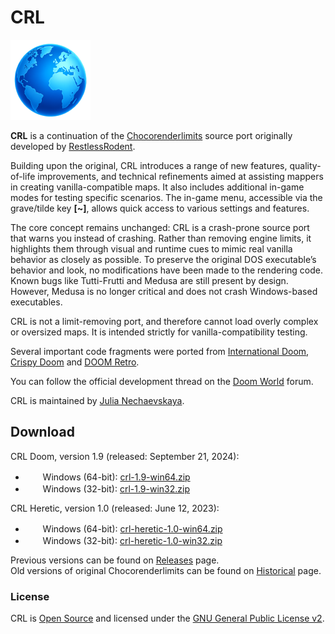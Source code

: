 # CRL

[![CRL icon](https://github.com/JNechaevsky/CRL/blob/main/data/doom.png)](https://github.com/JNechaevsky/CRL)

**CRL** is a continuation of the [Chocorenderlimits](https://doomwiki.org/wiki/Chocorenderlimits) source port originally developed by [RestlessRodent](https://doomwiki.org/wiki/RestlessRodent).

Building upon the original, CRL introduces a range of new features, quality-of-life improvements, and technical refinements aimed at assisting mappers in creating vanilla-compatible maps. It also includes additional in-game modes for testing specific scenarios. The in-game menu, accessible via the grave/tilde key **[~]**, allows quick access to various settings and features.

The core concept remains unchanged: CRL is a crash-prone source port that warns you instead of crashing. Rather than removing engine limits, it highlights them through visual and runtime cues to mimic real vanilla behavior as closely as possible. To preserve the original DOS executable’s behavior and look, no modifications have been made to the rendering code. Known bugs like Tutti-Frutti and Medusa are still present by design. However, Medusa is no longer critical and does not crash Windows-based executables.

CRL is not a limit-removing port, and therefore cannot load overly complex or oversized maps. It is intended strictly for vanilla-compatibility testing.

Several important code fragments were ported from [International Doom](https://github.com/jnechaevsky/inter-doom), [Crispy Doom](http://github.com/fabiangreffrath/crispy-doom) and [DOOM Retro](https://github.com/bradharding/doomretro).

You can follow the official development thread on the [Doom World](https://www.doomworld.com/forum/topic/134756-chocorenderlimitscrl-16-september-7-2023/) forum.

CRL is maintained by [Julia Nechaevskaya](https://jnechaevsky.github.io/author.html).

## Download

CRL Doom, version 1.9 (released: September 21, 2024):
* &nbsp;<img src="https://jnechaevsky.github.io/img/icon_win64.png" width="16" height="16" />&nbsp;&nbsp;Windows (64-bit): [crl-1.9-win64.zip](https://github.com/JNechaevsky/CRL/releases/download/crl-1.9/crl-1.9-win64.zip)
* &nbsp;<img src="https://jnechaevsky.github.io/img/icon_win32.png" width="16" height="16" />&nbsp;&nbsp;Windows (32-bit): [crl-1.9-win32.zip](https://github.com/JNechaevsky/CRL/releases/download/crl-1.9/crl-1.9-win32.zip)

CRL Heretic, version 1.0 (released: June 12, 2023):
* &nbsp;<img src="https://jnechaevsky.github.io/img/icon_win64.png" width="16" height="16" />&nbsp;&nbsp;Windows (64-bit): [crl-heretic-1.0-win64.zip](https://github.com/JNechaevsky/CRL/releases/download/crl-hr-1.0/crl-heretic-1.0-win64.zip)
* &nbsp;<img src="https://jnechaevsky.github.io/img/icon_win32.png" width="16" height="16" />&nbsp;&nbsp;Windows (32-bit): [crl-heretic-1.0-win32.zip](https://github.com/JNechaevsky/CRL/releases/download/crl-hr-1.0/crl-heretic-1.0-win32.zip)

Previous versions can be found on [Releases](https://github.com/JNechaevsky/CRL/releases) page.<br>
Old versions of original Chocorenderlimits can be found on [Historical](https://github.com/JNechaevsky/CRL/releases/tag/Historical) page.

### License

CRL is [Open Source](https://opensource.org/osd) and licensed under the [GNU General Public License v2](https://www.gnu.org/licenses/gpl-2.0.html).
